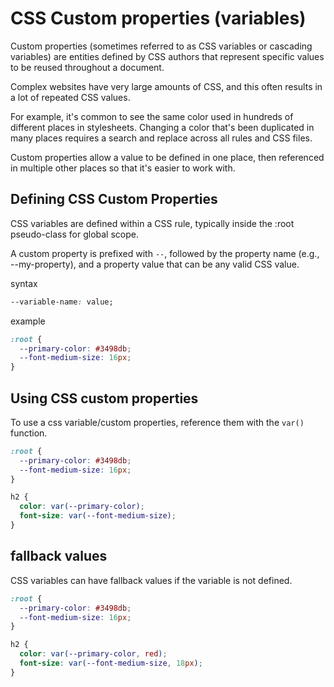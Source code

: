 # CSS Custom properties (variables)

Custom properties (sometimes referred to as CSS variables or cascading variables) are entities defined by CSS 
authors that represent specific values to be reused throughout a document.

Complex websites have very large amounts of CSS, and this often results in a lot of repeated CSS values.

For example, it's common to see the same color used in hundreds of different places in stylesheets. Changing a color 
that's been duplicated in many places requires a search and replace across all rules and CSS files.

Custom properties allow a value to be defined in one place, then referenced in multiple other places so that 
it's easier to work with.

## Defining CSS Custom Properties
CSS variables are defined within a CSS rule, typically inside the :root pseudo-class for global scope.

A custom property is prefixed with `--`, followed by the property name (e.g., --my-property), 
and a property value that can be any valid CSS value.

syntax
```CSS
--variable-name: value;
```

example

```CSS
:root {
  --primary-color: #3498db;
  --font-medium-size: 16px;
}
```

## Using CSS custom properties
To use a css variable/custom properties, reference them with the `var()` function.

```CSS
:root {
  --primary-color: #3498db;
  --font-medium-size: 16px;
}

h2 {
  color: var(--primary-color);
  font-size: var(--font-medium-size);
}
```

## fallback values
CSS variables can have fallback values if the variable is not defined.

```CSS
:root {
  --primary-color: #3498db;
  --font-medium-size: 16px;
}

h2 {
  color: var(--primary-color, red);
  font-size: var(--font-medium-size, 18px);
}
```
